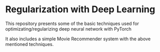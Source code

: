# Regularization with Deep Learning
This repository presents some of the basic techniques used for optimizating/regularizing deep neural network with PyTorch

It also includes a simple Movie Recommender system with the above mentioned techniques.
